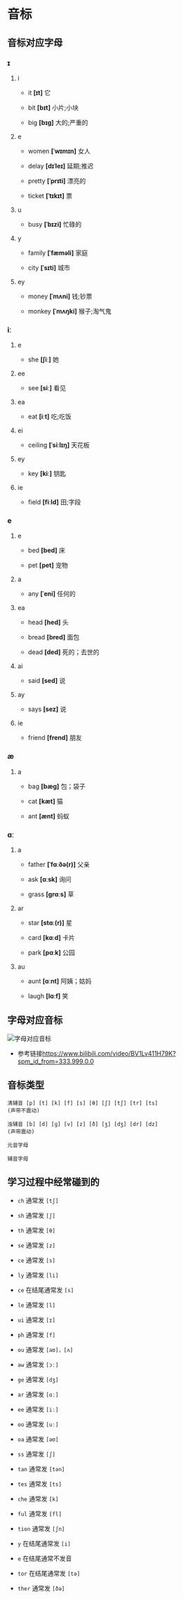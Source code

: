 # 音标

## 音标对应字母

### ɪ

1. i

   - it **[ɪt]** 它

   - bit **[bɪt]** 小片;小块

   - big **[bɪɡ]** 大的;严重的

2. e

   - women **[ˈwɪmɪn]** 女人

   - delay **[dɪˈleɪ]** 延期;推迟

   - pretty **[ˈprɪti]** 漂亮的

   - ticket **[ˈtɪkɪt]** 票

3. u

   - busy **[ˈbɪzi]** 忙碌的

4. y

   - family **[ˈfæməli]** 家庭

   - city **[ˈsɪti]** 城市

5. ey

   - money **[ˈmʌni]** 钱;钞票

   - monkey **[ˈmʌŋki]** 猴子;淘气鬼

### iː

1. e

   - she **[ʃiː]** 她

2. ee

   - see **[siː]** 看见

3. ea

   - eat **[iːt]** 吃;吃饭

4. ei

   - ceiling **[ˈsiːlɪŋ]** 天花板

5. ey

   - key **[kiː]** 钥匙

6. ie

   - field **[fiːld]** 田;字段

### e

1. e

   - bed **[bed]** 床

   - pet **[pet]** 宠物

2. a

   - any **[ˈeni]** 任何的

3. ea

   - head **[hed]** 头

   - bread **[bred]** 面包

   - dead **[ded]** 死的；去世的

4. ai

   - said **[sed]** 说

5. ay

   - says **[sez]** 说

6. ie

   - friend **[frend]** 朋友

### æ

1. a

   - bag **[bæɡ]** 包；袋子

   - cat **[kæt]** 猫

   - ant **[ænt]** 蚂蚁

### ɑː

1. a

   - father **[ˈfɑːðə(r)]** 父亲

   - ask **[ɑːsk]** 询问

   - grass **[ɡrɑːs]** 草

2. ar

   - star **[stɑː(r)]** 星

   - card **[kɑːd]** 卡片

   - park **[pɑːk]** 公园

3. au

   - aunt **[ɑːnt]** 阿姨；姑妈

   - laugh **[lɑːf]** 笑

## 字母对应音标

![字母对应音标](./images/phonetic/alphabet.png)

- 参考链接<https://www.bilibili.com/video/BV1Lv411H79K?spm_id_from=333.999.0.0>

## 音标类型

```
清辅音 [p] [t] [k] [f] [s] [θ] [ʃ] [tʃ] [tr] [ts]
(声带不震动)

浊辅音 [b] [d] [ɡ] [v] [z] [ð] [ʒ] [dʒ] [dr] [dz]
(声带震动)

元音字母

辅音字母
```

## 学习过程中经常碰到的

- `ch` 通常发 `[tʃ]`

- `sh` 通常发 `[ʃ]`

- `th` 通常发 `[θ]`

- `se` 通常发 `[z]`

- `ce` 通常发 `[s]`

- `ly` 通常发 `[li]`

- `ce` 在结尾通常发 `[s]`

- `le` 通常发 `[l]`

- `ui` 通常发 `[ɪ]`

- `ph` 通常发 `[f]`

- `ou` 通常发 `[aʊ]，[ʌ]`

- `aw` 通常发 `[ɔː]`

- `ge` 通常发 `[dʒ]`

- `ar` 通常发 `[ɑː]`

- `ee` 通常发 `[iː]`

- `oo` 通常发 `[uː]`

- `oa` 通常发 `[əʊ]`

- `ss` 通常发 `[ʃ]`

- `tan` 通常发 `[tən]`

- `tes` 通常发 `[ts]`

- `che` 通常发 `[k]`

- `ful` 通常发 `[fl]`

- `tion` 通常发 `[ʃn]`

- `y` 在结尾通常发 `[i]`

- `e` 在结尾通常不发音

- `tor` 在结尾通常发 `[tə]`

- `ther` 通常发 `[ðə]`
